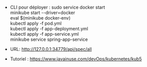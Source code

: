 * CLI pour déployer :
sudo service docker start
\
minikube start --driver=docker
\
eval $(minikube docker-env)
\
kubectl apply -f pod.yml
\
kubectl apply -f app-deployment.yml
\
kubectl apply -f app-service.yml
\
minikube service spring-app-service

* URL:  http://127.0.0.1:34779/api/spec/all
* Tutoriel : https://www.javainuse.com/devOps/kubernetes/kub5
